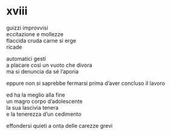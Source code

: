 # xviii

guizzi improvvisi  
eccitazione e mollezze  
flaccida cruda carne si erge  
ricade

automatici gesti  
a placare così un vuoto che divora  
ma si denuncia da sé l’aporia

eppure non si saprebbe fermarsi prima d’aver concluso il lavoro

ed ha la meglio alla fine  
un magro corpo d’adolescente  
la sua lascivia tenera  
e la tenerezza d’un cedimento

effondersi quieti a onta delle carezze grevi
